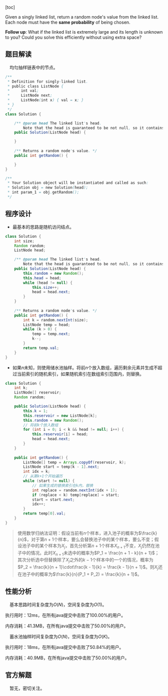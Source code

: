 [toc]

Given a singly linked list, return a random node's value from the linked list. Each node must have the **same probability** of being chosen.



**Follow up**:
What if the linked list is extremely large and its length is unknown to you? Could you solve this efficiently without using extra space?



## 题目解读

&emsp;均匀抽样链表中的节点。

```java
/**
 * Definition for singly-linked list.
 * public class ListNode {
 *     int val;
 *     ListNode next;
 *     ListNode(int x) { val = x; }
 * }
 */
class Solution {

    /** @param head The linked list's head.
        Note that the head is guaranteed to be not null, so it contains at least one node. */
    public Solution(ListNode head) {

    }
    
    /** Returns a random node's value. */
    public int getRandom() {

    }
}

/**
 * Your Solution object will be instantiated and called as such:
 * Solution obj = new Solution(head);
 * int param_1 = obj.getRandom();
 */
```

## 程序设计

* 最基本的思路是随机访问结点。

```java
class Solution {
    int size;
    Random random;
    ListNode head;

    /** @param head The linked list's head.
        Note that the head is guaranteed to be not null, so it contains at least one node. */
    public Solution(ListNode head) {
        this.random = new Random();
        this.head = head;
        while (head != null) {
            this.size++;
            head = head.next;
        }
    }
    
    /** Returns a random node's value. */
    public int getRandom() {
        int k = random.nextInt(size);
        ListNode temp = head;
        while (k > 0) {
            temp = temp.next;
            k--;
        }
        return temp.val;
    }
}
```

* 如果$n$未知，则使用储水池抽样。将前$n$个放入数组，遍历剩余元素并生成不超过当前索引的随机索引，如果随机索引在数组索引范围内，则替换。

```java
class Solution {
    int k;
    ListNode[] reservoir;
    Random random;

    public Solution(ListNode head) {
        this.k = 1;
        this.reservoir = new ListNode[k];
        this.random = new Random();
        // 将前k个放入数组
        for (int i = 0; i < k && head != null; i++) {
            this.reservoir[i] = head;
            head = head.next;
        }
    }
    
    public int getRandom() {
        ListNode[] temp = Arrays.copyOf(reservoir, k);
        ListNode start = temp[k - 1].next;
        int idx = k;
        // 从第k+1个开始遍历
        while (start != null) {
            // 如果生成的替换索引在k内，替换
            int replace = random.nextInt(idx + 1);
            if (replace < k) temp[replace] = start;
            start = start.next;
            idx++;
        }
        return temp[0].val;
    }
}
```

> 使用数学归纳法证明：假设当前有$n$个样本，进入池子的概率为$\frac{k}{n}$，对于第$n + 1$个样本，要么会替换池子中的某个样本，要么不变；假设池子中的某个样本为$X_j$，首先分析第$n + 1$个样本$X_{n + 1}$不变，$X_j$仍然在池子中的情况。此时$X_{n + 1}$未选中的概率为$P_1 = \frac{n + 1 - k}{n + 1}$；其次分析选中但替换除了$X_j$之外的$k - 1$个样本中的一个的情况，概率为$P_2 = \frac{k}{n + 1}\cdot\frac{k - 1}{k} = \frac{k - 1}{n + 1}$。则$X_j$还在池子中的概率为$\frac{k}{n}(P_1 + P_2) = \frac{k}{n + 1}$。

## 性能分析

&emsp;基本思路时间复杂度为$O(N)$，空间复杂度为$O(1)$。

执行用时：12ms，在所有java提交中击败了100.00%的用户。

内存消耗：41.3MB，在所有java提交中击败了50.00%的用户。

&emsp;蓄水池抽样时间复杂度为$O(N)$，空间复杂度为$O(K)$。

执行用时：18ms，在所有java提交中击败了50.84%的用户。

内存消耗：40.9MB，在所有java提交中击败了50.00%的用户。

## 官方解题

&emsp;暂无，密切关注。
